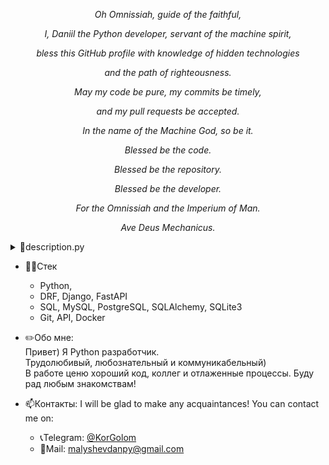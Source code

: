 <p align="center"><i>Oh Omnissiah, guide of the faithful,</i></p>
<p align="center"><i>I, Daniil the Python developer, servant of the machine spirit,</i></p>
<p align="center"><i>bless this GitHub profile with knowledge of hidden technologies</i></p>
<p align="center"><i>and the path of righteousness.</i></p>
<p align="center"><i>May my code be pure, my commits be timely,</i></p>
<p align="center"><i>and my pull requests be accepted.</i></p>
<p align="center"><i>In the name of the Machine God, so be it.</i></p>
<p align="center"><i>Blessed be the code.</i></p>
<p align="center"><i>Blessed be the repository.</i></p>
<p align="center"><i>Blessed be the developer.</i></p>
<p align="center"><i>For the Omnissiah and the Imperium of Man.</i></p>
<p align="center"><i>Ave Deus Mechanicus.</i></p>


<details>
    <summary>📂description.py</summary>

```python
# Initializing connection to Machine Spirit...
# Establishing link to the Great Repository...

class TechPriest:
    """
    TechPriest class represents a Python developer
    dedicated to crafting quality code, forging bonds with colleagues,
    and seeking collaboration on sacred projects.

    Attributes:
        name (str): The name of the TechPriest.
        role (str): The role or profession of the TechPriest.
        diligence (bool): Indicates if the TechPriest is diligent.
        inquisitiveness (bool): Indicates if the TechPriest is inquisitive.
        communicative (bool): Indicates if the TechPriest is communicative.

        stack (dict): A dictionary containing information about
        the programming languages, frameworks, SQL databases,
        and other tools the TechPriest is proficient in.

        _telegram (str): The TechPriest's Telegram username.
        _mail (str): The TechPriest's email address.
    """
    def __init__(self):
        self.name = "Daniil"
        self.role = "Python Developer"
        self.diligence = True
        self.inquisitiveness = True
        self.communicative = True
        self.stack = {
            "Programming language": "Python",
            "Frameworks": {
                "Django",
                "DRF",
                "FastAPI"
            },
            "SQL": {
                "SQLAlchemy",
                "PostgreSQL",
                "MySQL",
                "SQLite3"
            },
            "Other": {
                "API",
                "Git",
                "Docker"
            }
        }
        self._telegram = "[@KorGolom](https://t.me/KorGolom)"
        self._mail = "malyshevdanpy@gmail.com"

    def collaborate(self):
        # Seeking collaboration with fellow tech-priests...
        return "Seeking collaboration on sacred projects..."

    def about_me(self):
        # Transmitting encoded message about self...
        description = (
            f'Greetings, diligent and inquisitive beings. '
            f'I am {self.name}, the humble {self.role} of the Machine God. '
            f'I am dedicated to crafting quality code and forging unbreakable bonds '
            f'with my colleagues using the {self.stack["Programming language"]}. '
            f'With a zeal for programming and an unyielding thirst for knowledge, '
            f'I am ever receptive to new insights and opportunities for joint endeavors.'
        )
        return description

    def _contact(self):
        # Reaching out to potential allies...
        message = (
            f'I will be glad to make any acquaintances! '
            f'You can contact me on: '
            f'Telegram: {self._telegram} '
            f'Mail: {self._mail}'
        )
        return message

    def __str__(self):
        сontents = (
            f'Имя - {self.name}\n'
            f'Проффесия - {self.role}\n'
            f'Стек - {self.stack}\n'
            f'Обо мне: {self.about_me()}\n'
            f'Контакты: {self._contact()}'
        )
        return сontents


if __name__ == "__main__":

    # Establishing communion with the Machine God...
    tech_priest = TechPriest()
    print(tech_priest)  # Calling __str__ method to print the information about the TechPriest
```
</details>

- 👨‍🦽Стек
  - Python,
  - DRF, Django, FastAPI
  - SQL, MySQL, PostgreSQL, SQLAlchemy, SQLite3
  - Git, API, Docker
- ✏️Обо мне:  
  Привет) Я Python разработчик.  
  Трудолюбивый, любознательный и коммуникабельный)  
  В работе ценю хороший код, коллег и отлаженные процессы.
  Буду рад любым знакомствам!

- 📫Контакты: I will be glad to make any acquaintances! You can contact me on:
  - 📞Telegram: [@KorGolom](https://t.me/KorGolom)
  - 📧Mail: malyshevdanpy@gmail.com

